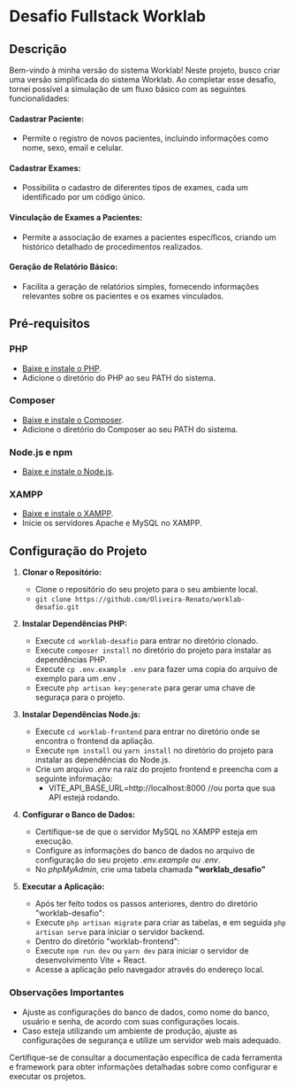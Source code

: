 # Desafio Fullstack Worklab

## Descrição

Bem-vindo à minha versão do sistema Worklab! Neste projeto, busco criar uma versão simplificada do sistema Worklab. Ao completar esse desafio, tornei possível a simulação de um fluxo básico com as seguintes funcionalidades:

#### Cadastrar Paciente:

* Permite o registro de novos pacientes, incluindo informações como nome, sexo, email e celular.
#### Cadastrar Exames:

* Possibilita o cadastro de diferentes tipos de exames, cada um identificado por um código único.
#### Vinculação de Exames a Pacientes:

* Permite a associação de exames a pacientes específicos, criando um histórico detalhado de procedimentos realizados.
#### Geração de Relatório Básico:

* Facilita a geração de relatórios simples, fornecendo informações relevantes sobre os pacientes e os exames vinculados.


## Pré-requisitos

### PHP

- [Baixe e instale o PHP](https://www.php.net/downloads).
- Adicione o diretório do PHP ao seu PATH do sistema.

### Composer

- [Baixe e instale o Composer](https://getcomposer.org/download/).
- Adicione o diretório do Composer ao seu PATH do sistema.

### Node.js e npm

- [Baixe e instale o Node.js](https://nodejs.org/en/download/).

### XAMPP

- [Baixe e instale o XAMPP](https://www.apachefriends.org/index.html).
- Inicie os servidores Apache e MySQL no XAMPP.

## Configuração do Projeto

1. **Clonar o Repositório:**
   - Clone o repositório do seu projeto para o seu ambiente local.
   - `git clone https://github.com/Oliveira-Renato/worklab-desafio.git`
2. **Instalar Dependências PHP:**
   - Execute `cd worklab-desafio` para entrar no diretório clonado.
   - Execute `composer install` no diretório do projeto para instalar as dependências PHP.
   - Execute `cp .env.example .env` para fazer uma copia do arquivo de exemplo para um .env .
   - Execute `php artisan key:generate` para gerar uma chave de seguraça para o projeto.

3. **Instalar Dependências Node.js:**
   - Execute `cd worklab-frontend` para entrar no diretório onde se encontra o frontend da apliação.
   - Execute `npm install` ou `yarn install` no diretório do projeto para instalar as dependências do Node.js.
   - Crie um arquivo *.env* na raiz do projeto frontend e preencha com a seguinte informação:
     * VITE_API_BASE_URL=http://localhost:8000 //ou porta que sua API estejá rodando.

4. **Configurar o Banco de Dados:**
   - Certifique-se de que o servidor MySQL no XAMPP esteja em execução.
   - Configure as informações do banco de dados no arquivo de configuração do seu projeto *.env.example ou .env*.
   - No *phpMyAdmin*, crie uma tabela chamada **"worklab_desafio"**

5. **Executar a Aplicação:**
   - Após ter feito todos os passos anteriores, dentro do diretório "worklab-desafio":
   * Execute `php artisan migrate` para criar as tabelas, e em seguida `php artisan serve` para iniciar o servidor backend.
   - Dentro do diretório "worklab-frontend":
   - Execute `npm run dev` ou `yarn dev` para iniciar o servidor de desenvolvimento Vite + React.
   - Acesse a aplicação pelo navegador através do endereço local.

### Observações Importantes

- Ajuste as configurações do banco de dados, como nome do banco, usuário e senha, de acordo com suas configurações locais.
- Caso esteja utilizando um ambiente de produção, ajuste as configurações de segurança e utilize um servidor web mais adequado.

Certifique-se de consultar a documentação específica de cada ferramenta e framework para obter informações detalhadas sobre como configurar e executar os projetos.
